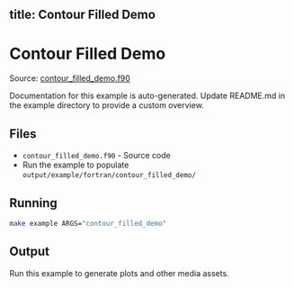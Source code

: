 title: Contour Filled Demo
---

# Contour Filled Demo

Source: [contour_filled_demo.f90](https://github.com/lazy-fortran/fortplot/blob/main/example/fortran/contour_filled_demo/contour_filled_demo.f90)

Documentation for this example is auto-generated.
Update README.md in the example directory to provide a custom overview.

## Files

- `contour_filled_demo.f90` - Source code
- Run the example to populate `output/example/fortran/contour_filled_demo/`

## Running

```bash
make example ARGS="contour_filled_demo"
```

## Output

Run this example to generate plots and other media assets.

